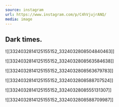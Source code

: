 ```yaml
---
source: instagram
url: https://www.instagram.com/p/C4hVjujrANQ/
media: image
---
```


## Dark times.

![[3324032814125155152_3324032808504840463]]

![[3324032814125155152_3324032808563584638]]

![[3324032814125155152_3324032808563679783]]

![[3324032814125155152_3324032808588707524]]

![[3324032814125155152_3324032808555131307]]

![[3324032814125155152_3324032808588709987]]

